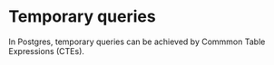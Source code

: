 # Temporary queries

In Postgres, temporary queries can be achieved by Commmon Table Expressions (CTEs).
